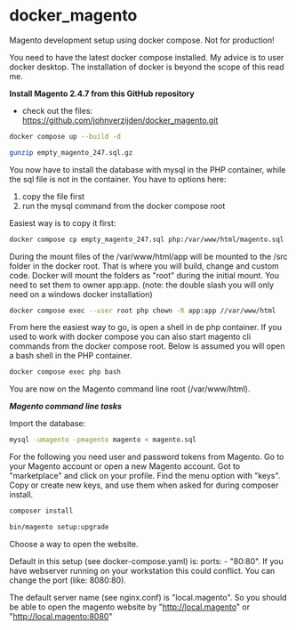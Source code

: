 # docker_magento
Magento development setup using docker compose. Not for production!

You need to have the latest docker compose installed. 
My advice is to user docker desktop. The installation 
of docker is beyond the scope of this read me.

**Install Magento 2.4.7 from this GitHub repository**
- check out the files: https://github.com/johnverzijden/docker_magento.git
```bash
docker compose up --build -d
```
```bash
gunzip empty_magento_247.sql.gz
```

You now have to install the database with mysql in the PHP container,
while the sql file is not in the container. You have to options here: 
1. copy the file first
2. run the mysql command from the docker compose root

Easiest way is to copy it first:
```bash
docker compose cp empty_magento_247.sql php:/var/www/html/magento.sql
```
During the mount files of the /var/www/html/app will be mounted to the
/src folder in the docker root. That is where you will build, change and
custom code. Docker will mount the folders as "root" during the initial 
mount. You need to set them to owner app:app. (note: the double slash you 
will only need on a windows docker installation)
```bash
docker compose exec --user root php chown -R app:app //var/www/html
```

From here the easiest way to go, is open a shell in de php container. 
If you used to work with docker compose you can also start magento cli commands 
from the docker compose root. Below is assumed you will open a bash shell in 
the PHP container.

```bash
docker compose exec php bash
```

You are now on the Magento command line root (/var/www/html).

***Magento command line tasks***

Import the database:
```bash
mysql -umagento -pmagento magento < magento.sql
```

For the following you need user and password tokens from Magento. 
Go to your Magento account or open a new Magento account. Got to
"marketplace" and click on your profile. Find the menu option with
"keys". Copy or create new keys, and use them when asked for during 
composer install.
```bash
composer install
```
```bash
bin/magento setup:upgrade
```

Choose a way to open the website. 

Default in this setup
(see docker-compose.yaml) is: ports: - "80:80". If you have webserver running
on your workstation this could conflict. You can change
the port (like: 8080:80).

The default server name (see nginx.conf) is "local.magento".
So you should be able to open the magento website by
"http://local.magento" or "http://local.magento:8080"
